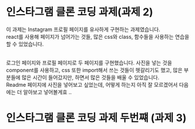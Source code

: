 # 인스타그램 클론 코딩 과제(과제 2)

이 과제는 Instagram 프로필 페이지를 유사하게 구현하는 과제였습니다. </br>
react를 사용해 페이지가 넘어가는 것들, 많은 css와 class, 함수들을 사용하는 연습을 할 수 있었습니다.

</br>
로그인 페이지와 프로필 페이지로 두 페이지를 구현했습니다.
사진을 넣는 것을 component를 사용하고, css 또한 import해서 쓰는 것들이 헷갈리기도 했고, 많은 부분들에 많은 시간이 들어갔지만, 하면서 많은 것들을 배울 수 있었습니다.
</br>
Readme 페이지에 사진을 넣어보고 싶었는데, 어떻게 하는지 아직 잘 모르겠어서 다음에는 더 알아보고 넣어볼게효 ..

# 인스타그램 클론 코딩 과제 두번쨰 (과제 3)
